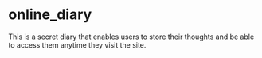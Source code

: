# online_diary
This is a secret diary that enables users to store their thoughts and be able to access them anytime they visit the site.
